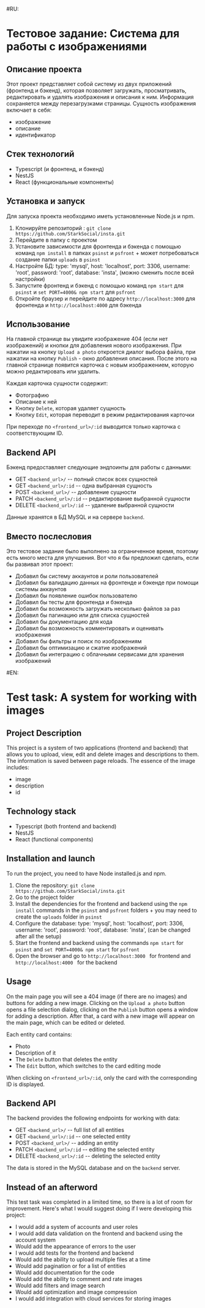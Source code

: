 #RU:
# Тестовое задание: Система для работы с изображениями

## Описание проекта

Этот проект представляет собой систему из двух приложений (фронтенд и бэкенд), которая позволяет загружать, просматривать, редактировать и удалять изображения и описания к ним. Информация сохраняется между перезагрузками страницы. Сущность изображения включает в себя:

- изображение
- описание
- идентификатор

## Стек технологий

- Typescript (и фронтенд, и бэкенд)
- NestJS
- React (функциональные компоненты)

## Установка и запуск

Для запуска проекта необходимо иметь установленные Node.js и npm.

1. Клонируйте репозиторий : `git clone https://github.com/StarkSocial/insta.git`
2. Перейдите в папку с проектом
3. Установите зависимости для фронтенда и бэкенда с помощью команд `npm install` в папках `psinst` и `psfront` + может потребоваться создание папки `uploads` в `psinst`
4. Настройте БД:
		type: 'mysql',
		host: 'localhost',
		port: 3306,
		username: 'root',
		password: 'root',
		database: 'insta',
		(можно сменить после всей настройки)
4. Запустите фронтенд и бэкенд с помощью команд `npm start` для `psinst` и `set PORT=4000& npm start` для `psfront`
5. Откройте браузер и перейдите по адресу `http://localhost:3000` для фронтенда и `http://localhost:4000` для бэкенда

## Использование

На главной странице вы увидите изображение 404 (если нет изображений) и кнопки для добавления нового изображения. При нажатии на кнопку `Upload a photo` откроется диалог выбора файла, при нажатии на кнопку `Publish` - окно добавления описания. После этого на главной странице появится карточка с новым изображением, которую можно редактировать или удалить.

Каждая карточка сущности содержит:

- Фотографию
- Описание к ней
- Кнопку `Delete`, которая удаляет сущность
- Кнопку `Edit`, которая переводит в режим редактирования карточки

При переходе по `<frontend_url>/:id` выводится только карточка с соответствующим ID.

## Backend API

Бэкенд предоставляет следующие эндпоинты для работы с данными:

- GET `<backend_url>/` -- полный список всех сущностей
- GET `<backend_url>/:id` -- одна выбранная сущность
- POST `<backend_url>/` -- добавление сущности
- PATCH `<backend_url>/:id` -- редактирование выбранной сущности
- DELETE `<backend_url>/:id` -- удаление выбранной сущности

Данные хранятся в БД MySQL и на сервере `backend`.

## Вместо послесловия

Это тестовое задание было выполнено за ограниченное время, поэтому есть много места для улучшения. Вот что я бы предложил сделать, если бы развивал этот проект:

- Добавил бы систему аккаунтов и роли пользователей
- Добавил бы валидацию данных на фронтенде и бэкенде при помощи системы аккаунтов
- Добавил бы появление ошибок пользователю
- Добавил бы тесты для фронтенда и бэкенда
- Добавил бы возможность загружать несколько файлов за раз
- Добавил бы пагинацию или для списка сущностей
- Добавил бы документацию для кода
- Добавил бы возможность комментировать и оценивать изображения
- Добавил бы фильтры и поиск по изображениям
- Добавил бы оптимизацию и сжатие изображений
- Добавил бы интеграцию с облачными сервисами для хранения изображений
  

#EN:
# Test task: A system for working with images

## Project Description

This project is a system of two applications (frontend and backend) that allows you to upload, view, edit and delete images and descriptions to them. The information is saved between page reloads. The essence of the image includes:

- image
- description
- id

## Technology stack

- Typescript (both frontend and backend)
- NestJS
- React (functional components)

## Installation and launch

To run the project, you need to have Node installed.js and npm.

1. Clone the repository: `git clone https://github.com/StarkSocial/insta.git `
2. Go to the project folder
3. Install the dependencies for the frontend and backend using the `npm install` commands in the `psinst` and `psfront` folders + you may need to create the `uploads` folder in `psinst`
4. Configure the database:
type: 'mysql',
host: 'localhost',
port: 3306,
username: 'root',
password: 'root',
database: 'insta',
(can be changed after all the setup)
4. Start the frontend and backend using the commands `npm start` for `psinst` and `set PORT=4000& npm start` for `psfront`
5. Open the browser and go to `http://localhost:3000 ` for frontend and `http://localhost:4000 ` for the backend

## Usage

On the main page you will see a 404 image (if there are no images) and buttons for adding a new image. Clicking on the `Upload a photo` button opens a file selection dialog, clicking on the `Publish` button opens a window for adding a description. After that, a card with a new image will appear on the main page, which can be edited or deleted.

Each entity card contains:

- Photo
- Description of it
- The `Delete` button that deletes the entity
- The `Edit` button, which switches to the card editing mode

When clicking on `<frontend_url>/:id`, only the card with the corresponding ID is displayed.

## Backend API

The backend provides the following endpoints for working with data:

- GET `<backend_url>/` -- full list of all entities
- GET `<backend_url>/:id` -- one selected entity
- POST `<backend_url>/` -- adding an entity
- PATCH `<backend_url>/:id` -- editing the selected entity
- DELETE `<backend_url>/:id` -- deleting the selected entity

The data is stored in the MySQL database and on the `backend` server.

## Instead of an afterword

This test task was completed in a limited time, so there is a lot of room for improvement. Here's what I would suggest doing if I were developing this project:

- I would add a system of accounts and user roles
- I would add data validation on the frontend and backend using the account system
- Would add the appearance of errors to the user
- I would add tests for the frontend and backend
- Would add the ability to upload multiple files at a time
- Would add pagination or for a list of entities
- Would add documentation for the code
- Would add the ability to comment and rate images
- Would add filters and image search
- Would add optimization and image compression
- I would add integration with cloud services for storing images
